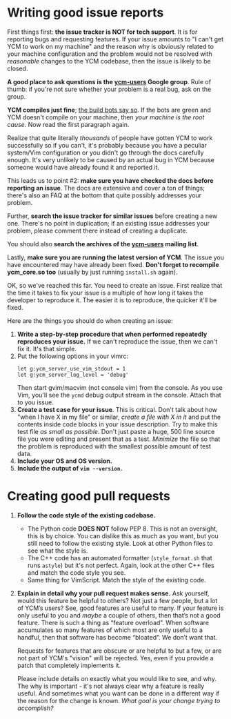 Writing good issue reports
==========================

First things first: **the issue tracker is NOT for tech support**. It is for
reporting bugs and requesting features. If your issue amounts to "I can't get
YCM to work on my machine" and the reason why is obviously related to your
machine configuration and the problem would not be resolved with _reasonable_
changes to the YCM codebase, then the issue is likely to be closed.

**A good place to ask questions is the [ycm-users][] Google group**. Rule of
thumb: if you're not sure whether your problem is a real bug, ask on the group.

**YCM compiles just fine**; [the build bots say so][build-bots]. If the bots are
green and YCM doesn't compile on your machine, then _your machine is the root
cause_. Now read the first paragraph again.

Realize that quite literally _thousands_ of people have gotten YCM to work
successfully so if you can't, it's probably because you have a peculiar
system/Vim configuration or you didn't go through the docs carefully enough.
It's very unlikely to be caused by an actual bug in YCM because someone would
have already found it and reported it.

This leads us to point #2: **make sure you have checked the docs before
reporting an issue**. The docs are extensive and cover a ton of things; there's
also an FAQ at the bottom that quite possibly addresses your problem.

Further, **search the issue tracker for similar issues** before creating a new
one. There's no point in duplication; if an existing issue addresses your
problem, please comment there instead of creating a duplicate.

You should also **search the archives of the [ycm-users][] mailing list**.

Lastly, **make sure you are running the latest version of YCM**. The issue you
have encountered may have already been fixed. **Don't forget to recompile
ycm_core.so too** (usually by just running `install.sh` again).

OK, so we've reached this far. You need to create an issue. First realize that
the time it takes to fix your issue is a multiple of how long it takes the
developer to reproduce it. The easier it is to reproduce, the quicker it'll be
fixed.

Here are the things you should do when creating an issue:

1. **Write a step-by-step procedure that when performed repeatedly reproduces
   your issue.** If we can't reproduce the issue, then we can't fix it. It's
   that simple.
2. Put the following options in your vimrc:
   ```
   let g:ycm_server_use_vim_stdout = 1
   let g:ycm_server_log_level = 'debug'
   ```
   Then start gvim/macvim (not console vim) from the console. As you use Vim,
   you'll see the `ycmd` debug output stream in the console. Attach that to you
   issue.
3. **Create a test case for your issue**. This is critical. Don't talk about how
   "when I have X in my file" or similar, _create a file with X in it_ and put
   the contents inside code blocks in your issue description. Try to make this
   test file _as small as possible_. Don't just paste a huge, 500 line source
   file you were editing and present that as a test. _Minimize_ the file so that
   the problem is reproduced with the smallest possible amount of test data.
4. **Include your OS and OS version.**
5. **Include the output of `vim --version`.**


Creating good pull requests
===========================

1.  **Follow the code style of the existing codebase.**
    - The Python code **DOES NOT** follow PEP 8. This is not an oversight, this
      is by choice. You can dislike this as much as you want, but you still need
      to follow the existing style. Look at other Python files to see what the
      style is.
    - The C++ code has an automated formatter (`style_format.sh` that runs
      `astyle`) but it's not perfect. Again, look at the other C++ files and
      match the code style you see.
    - Same thing for VimScript. Match the style of the existing code.

2.  **Explain in detail why your pull request makes sense.** Ask yourself, would
    this feature be helpful to others? Not just a few people, but a lot of YCM’s
    users? See, good features are useful to many. If your feature is only useful
    to you and _maybe_ a couple of others, then that’s not a good feature.
    There is such a thing as “feature overload”. When software accumulates so
    many features of which most are only useful to a handful, then that software
    has become “bloated”. We don’t want that.

    Requests for features that are obscure or are helpful to but a few, or are
    not part of YCM's "vision" will be rejected. Yes, even if you provide a
    patch that completely implements it.

    Please include details on exactly what you would like to see, and why. The
    why is important - it's not always clear why a feature is really useful. And
    sometimes what you want can be done in a different way if the reason for the
    change is known. _What goal is your change trying to accomplish?_

[build-bots]: https://travis-ci.org/Valloric/YouCompleteMe
[ycm-users]: https://groups.google.com/forum/?hl=en#!forum/ycm-users
